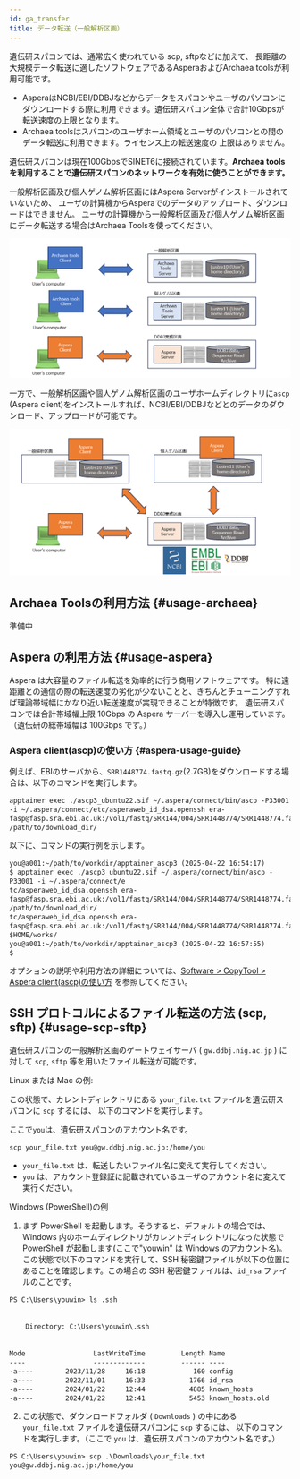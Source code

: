 ```yaml
---
id: ga_transfer
title: データ転送（一般解析区画）
---
```


遺伝研スパコンでは、通常広く使われている
scp, sftpなどに加えて、
長距離の大規模データ転送に適したソフトウェアであるAsperaおよびArchaea toolsが利用可能です。

- AsperaはNCBI/EBI/DDBJなどからデータをスパコンやユーザのパソコンにダウンロードする際に利用できます。遺伝研スパコン全体で合計10Gbpsが転送速度の上限となります。
- Archaea toolsはスパコンのユーザホーム領域とユーザのパソコンとの間のデータ転送に利用できます。ライセンス上の転送速度の
上限はありません。

遺伝研スパコンは現在100GbpsでSINET6に接続されています。**Archaea toolsを利用することで遺伝研スパコンのネットワークを有効に使うことができます。**


一般解析区画及び個人ゲノム解析区画にはAspera Serverがインストールされていないため、
ユーザの計算機からAsperaでのデータのアップロード、ダウンロードはできません。
ユーザの計算機から一般解析区画及び個人ゲノム解析区画にデータ転送する場合はArchaea Toolsを使ってください。


![](copytool_1.png)

一方で、一般解析区画や個人ゲノム解析区画のユーザホームディレクトリに`ascp` (Aspera client)をインストールすれば、NCBI/EBI/DDBJなどとのデータのダウンロード、アップロードが可能です。

![](copytool_2.png)


## Archaea Toolsの利用方法 {#usage-archaea}

準備中

## Aspera の利用方法 {#usage-aspera}

Aspera は大容量のファイル転送を効率的に行う商用ソフトウェアです。
特に遠距離との通信の際の転送速度の劣化が少ないことと、きちんとチューニングすれば理論帯域幅にかなり近い転送速度が実現できることが特徴です。
遺伝研スパコンでは合計帯域幅上限 10Gbps の Aspera サーバーを導入し運用しています。
（遺伝研の総帯域幅は 100Gbps です。）

### Aspera client(ascp)の使い方 {#aspera-usage-guide}

例えば、EBIのサーバから、`SRR1448774.fastq.gz`(2.7GB)をダウンロードする場合は、以下のコマンドを実行します。

```
apptainer exec ./ascp3_ubuntu22.sif ~/.aspera/connect/bin/ascp -P33001 -i ~/.aspera/connect/etc/asperaweb_id_dsa.openssh era-fasp@fasp.sra.ebi.ac.uk:/vol1/fastq/SRR144/004/SRR1448774/SRR1448774.fastq.gz /path/to/download_dir/
```

以下に、コマンドの実行例を示します。

```
you@a001:~/path/to/workdir/apptainer_ascp3 (2025-04-22 16:54:17)
$ apptainer exec ./ascp3_ubuntu22.sif ~/.aspera/connect/bin/ascp -P33001 -i ~/.aspera/connect/e
tc/asperaweb_id_dsa.openssh era-fasp@fasp.sra.ebi.ac.uk:/vol1/fastq/SRR144/004/SRR1448774/SRR1448774.fastq.gz /path/to/download_dir/
tc/asperaweb_id_dsa.openssh era-fasp@fasp.sra.ebi.ac.uk:/vol1/fastq/SRR144/004/SRR1448774/SRR1448774.fastq.gz $HOME/works/
you@a001:~/path/to/workdir/apptainer_ascp3 (2025-04-22 16:57:55)
$
```

オプションの説明や利用方法の詳細については、[Software > CopyTool > Aspera client(ascp)の使い方](/guides/software/CopyTool/aspera_client/) を参照してください。


##  SSH プロトコルによるファイル転送の方法 (scp, sftp) {#usage-scp-sftp}

遺伝研スパコンの一般解析区画のゲートウェイサーバ ( `gw.ddbj.nig.ac.jp` ) に対して `scp`, `sftp` 等を用いたファイル転送が可能です。

Linux または Mac の例:

この状態で、カレントディレクトリにある `your_file.txt` ファイルを遺伝研スパコンに `scp` するには、
以下のコマンドを実行します。

ここで`you`は、遺伝研スパコンのアカウント名です。

```
scp your_file.txt you@gw.ddbj.nig.ac.jp:/home/you
```

- `your_file.txt` は、転送したいファイル名に変えて実行してください。
- `you` は、アカウント登録証に記載されているユーザのアカウント名に変えて実行ください。


Windows (PowerShell)の例

1. まず PowerShell を起動します。そうすると、デフォルトの場合では、Windows 内のホームディレクトリがカレントディレクトリになった状態で PowerShell が起動します(ここで"youwin" は Windows のアカウント名)。この状態で以下のコマンドを実行して、SSH 秘密鍵ファイルが以下の位置にあることを確認します。この場合の SSH 秘密鍵ファイルは、`id_rsa` ファイルのことです。

```
PS C:\Users\youwin> ls .ssh


    Directory: C:\Users\youwin\.ssh


Mode                 LastWriteTime         Length Name
----                 -------------         ------ ----
-a----        2023/11/28     16:18            160 config
-a----        2022/11/01     16:33           1766 id_rsa
-a----        2024/01/22     12:44           4885 known_hosts
-a----        2024/01/22     12:41           5453 known_hosts.old
```

2. この状態で、ダウンロードフォルダ ( `Downloads` ) の中にある `your_file.txt` ファイルを遺伝研スパコンに `scp` するには、
以下のコマンドを実行します。（ここで `you` は、遺伝研スパコンのアカウント名です。）

```
PS C:\Users\youwin> scp .\Downloads\your_file.txt
you@gw.ddbj.nig.ac.jp:/home/you
```

